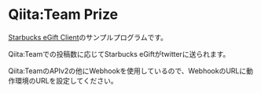 # Qiita:Team Prize

[Starbucks eGift Client](https://github.com/cgetc/starbucks-egift-client)のサンプルプログラムです。

Qiita:Teamでの投稿数に応じてStarbucks eGiftがtwitterに送られます。

Qiita:TeamのAPIv2の他にWebhookを使用しているので、WebhookのURLに動作環境のURLを設定してください。
